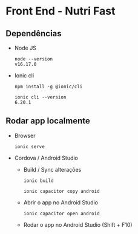 # Front End - Nutri Fast

## Dependências  

* Node JS

      node --version
      v16.17.0
    
* Ionic cli 
    
      npm install -g @ionic/cli

      ionic cli --version 
      6.20.1
     
## Rodar app localmente

  * Browser

        ionic serve
    
* Cordova / Android Studio

  * Build / Sync alterações 

        ionic build 
    
        ionic capacitor copy android
    
  * Abrir o app no Android Studio
    
        ionic capacitor open android
        
  * Rodar o app no Android Studio (Shift + F10)
